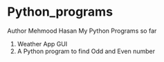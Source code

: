 # Python_programs
Author Mehmood Hasan
My Python Programs so far
1) Weather App GUI
2) A Python program to find Odd and Even number
